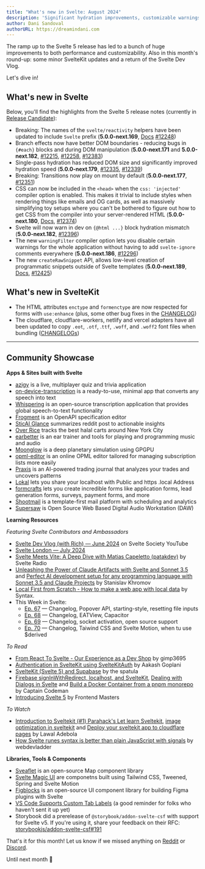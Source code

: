 ```yaml
---
title: "What's new in Svelte: August 2024"
description: 'Significant hydration improvements, customizable warnings, and a new API: `createRawSnippet`'
author: Dani Sandoval
authorURL: https://dreamindani.com
---
```


The ramp up to the Svelte 5 release has led to a bunch of huge improvements to both performance and customizability. Also in this month's round-up: some minor SvelteKit updates and a return of the Svelte Dev Vlog.

Let's dive in!

## What's new in Svelte
Below, you'll find the highlights from the Svelte 5 release notes (currently in [Release Candidate](https://www.npmjs.com/package/svelte?activeTab=versions)):

- Breaking: The names of the `svelte/reactivity` helpers have been updated to include `Svelte` prefix (**5.0.0-next.169**, [Docs](https://svelte-5-preview.vercel.app/docs/imports#svelte-reactivity) [#12248](https://github.com/sveltejs/svelte/pull/12248))
- Branch effects now have better DOM boundaries - reducing bugs in `{#each}` blocks and during DOM manipulation (**5.0.0-next.171** and **5.0.0-next.182**, [#12215](https://github.com/sveltejs/svelte/pull/12215), [#12258](https://github.com/sveltejs/svelte/pull/12258), [#12383](https://github.com/sveltejs/svelte/pull/12383))
- Single-pass hydration has reduced DOM size and significantly improved hydration speed (**5.0.0-next.179**, [#12335](https://github.com/sveltejs/svelte/pull/12335), [#12339](https://github.com/sveltejs/svelte/pull/12339))
- Breaking: Transitions now play on mount by default (**5.0.0-next.177**, [#12351](https://github.com/sveltejs/svelte/pull/12351))
- CSS can now be included in the `<head>` when the `css: 'injected'` compiler option is enabled. This makes it trivial to include styles when rendering things like emails and OG cards, as well as massively simplifying toy setups where you can't be bothered to figure out how to get CSS from the compiler into your server-rendered HTML (**5.0.0-next.180**, [Docs](https://svelte-5-preview.vercel.app/docs/imports#svelte-server-render), [#12374](https://github.com/sveltejs/svelte/pull/12374))
- Svelte will now warn in dev on `{@html ...}` block hydration mismatch (**5.0.0-next.182**, [#12396](https://github.com/sveltejs/svelte/pull/12396))
- The new `warningFilter` compiler option lets you disable certain warnings for the whole application without having to add `svelte-ignore` comments everywhere (**5.0.0-next.186**, [#12296](https://github.com/sveltejs/svelte/pull/12296))
- The new `createRawSnippet` API, allows low-level creation of programmatic snippets outside of Svelte templates (**5.0.0-next.189**, [Docs](https://svelte-5-preview.vercel.app/docs/imports#svelte-createrawsnippet), [#12425](https://github.com/sveltejs/svelte/pull/12425))

## What's new in SvelteKit
- The HTML attributes `enctype` and `formenctype` are now respected for forms with `use:enhance` (plus, some other bug fixes in the [CHANGELOG](https://github.com/sveltejs/kit/blob/main/packages/kit/CHANGELOG.md))
- The cloudflare, cloudflare-workers, netlify and vercel adapters have all been updated to copy `.eot`, `.otf`, .`ttf`, `.woff`, and `.woff2` font files when bundling ([CHANGELOGs](https://github.com/sveltejs/kit/tree/main/packages))

---

## Community Showcase

**Apps & Sites built with Svelte**

- [azigy](https://azigy.com/) is a live, multiplayer quiz and trivia application
- [on-device-transcription](https://github.com/Hugo-Dz/on-device-transcription) is a ready-to-use, minimal app that converts any speech into text
- [Whispering](https://github.com/braden-w/whispering) is an open-source transcription application that provides global speech-to-text functionality
- [Frogment](https://www.frogment.app/) is an OpenAPI specification editor
- [SticAI Glance](https://glance.sticai.com/) summarizes reddit post to actionable insights
- [Over Rice](https://www.overrice.nyc/) tracks the best halal carts around New York City
- [earbetter](https://github.com/ryanatkn/earbetter) is an ear trainer and tools for playing and programming music and audio
- [Moonglow](https://moonglow.app/) is a deep planetary simulation using GPGPU
- [opml-editor](https://github.com/imdj/opml-editor/) is an online OPML editor tailored for managing subscription lists more easily
- [Praxis](https://praxis.trade/) is an AI-powered trading journal that analyzes your trades and uncovers patterns
- [Lokal](https://lokal.so/) lets you share your localhost with Public and https .local Address
- [formcrafts](https://formcrafts.com/) lets you create incredible forms like application forms, lead generation forms, surveys, payment forms, and more 
- [Shootmail](https://shootmail.app/) is a template-first mail platform with scheduling and analytics
- [Supersaw](https://github.com/HelgeSverre/supersaw) is Open Source Web Based Digital Audio Workstation (DAW)


**Learning Resources**

_Featuring Svelte Contributors and Ambassadors_
- [Svelte Dev Vlog (with Rich) — June 2024](https://www.youtube.com/watch?v=4TGwlWFoGvM) on Svelte Society YouTube
- [Svelte London — July 2024](https://www.youtube.com/watch?v=gujnZDyLDwU)
- [Svelte Meets Vite: A Deep Dive with Matias Capeletto (patakdev)](https://www.svelteradio.com/episodes/svelte-meets-vite-a-deep-dive-with-matias-capeletto-patakdev) by Svelte Radio
- [Unleashing the Power of Claude Artifacts with Svelte and Sonnet 3.5](https://www.youtube.com/watch?v=Q7q77c5j7bQ) and [Perfect AI development setup for any programming language with Sonnet 3.5 and Claude Projects](https://www.youtube.com/watch?v=zNkw5K2W8AQ) by Stanislav Khromov
- [Local First from Scratch - How to make a web app with local data](https://www.youtube.com/watch?v=Qoqh9Mdmk80) by Syntax.
- This Week in Svelte:
  - [Ep. 67](https://www.youtube.com/watch?v=9yy1s7TAvXE) — Changelog, Popover API, starting-style, resetting file inputs
  - [Ep. 68](https://www.youtube.com/watch?v=G6Z0l2plyIk) — Changelog, EATView, Capacitor
  - [Ep. 69](https://www.youtube.com/watch?v=sVp0RukyfYk) — Changelog, socket activation, open source support
  - [Ep. 70](https://www.youtube.com/watch?v=Da-xOep6hcs) — Changelog, Taiwind CSS and Svelte Motion, when tu use $derived


_To Read_

- [From React To Svelte - Our Experience as a Dev Shop](https://www.reddit.com/r/sveltejs/comments/1e5522o/from_react_to_svelte_our_experience_as_a_dev_shop/) by gimp3695
- [Authentication in SvelteKit using SvelteKitAuth](https://blog.aakashgoplani.in/series/sveltekitauth-sveltekit) by Aakash Goplani
- [SvelteKit (Svelte 5) and Supabase](https://www.thespatula.io/svelte/sveltekit_supabase/) by the spatula
- [Firebase signInWithRedirect, localhost, and SvelteKit](https://captaincodeman.com/firebase-signinwithredirect-localhost-and-sveltekit), [Dealing with Dialogs in Svelte](https://www.captaincodeman.com/dealing-with-dialogs-in-svelte) and [Build a Docker Container from a pnpm monorepo](https://www.captaincodeman.com/build-a-docker-container-from-a-pnpm-monorepo) by Captain Codeman
- [Introducing Svelte 5](https://frontendmasters.com/blog/introducing-svelte-5/) by Frontend Masters


_To Watch_

- [Introduction to Sveltekit (#1) Parahack's Let learn Sveltekit](https://www.youtube.com/watch?v=c2QqPuG6mw0&t=683s), [image optimization in sveltekit](https://www.youtube.com/watch?v=pUlWbIqdkYE) and [Deploy your sveltekit app to cloudflare pages](https://www.youtube.com/watch?v=pGS_07zP-no) by Lawal Adebola
- [How Svelte runes syntax is better than plain JavaScript with signals](https://www.youtube.com/watch?v=IsJtmbvW2SI) by webdevladder


**Libraries, Tools & Components**

- [Sveaflet](https://sveaflet.vercel.app/) is an open-source Map component library
- [Svelte Magic UI](https://animation-svelte.vercel.app/) are componetns built using Tailwind CSS, Tweened, Spring and Svelte Motion
- [Figblocks](https://figblocks.mohanvadivel.com/) is an open-source UI component library for building Figma plugins with Svelte
- [VS Code Supports Custom Tab Labels](https://www.reddit.com/r/sveltejs/comments/1e26pfc/vs_code_supports_custom_tab_labels/) (a good reminder for folks who haven't sent it up yet)
- Storybook did a prerelease of `@storybook/addon-svelte-csf` with support for Svelte v5. If you're using it, share your feedback on their RFC: [storybookjs/addon-svelte-csf#191](https://github.com/storybookjs/addon-svelte-csf/discussions/191)


That's it for this month! Let us know if we missed anything on [Reddit](https://www.reddit.com/r/sveltejs/) or [Discord](https://discord.gg/svelte).

Until next month 👋
